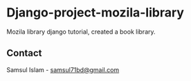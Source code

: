 # Django-project-mozila-library
Mozila library django tutorial, created a book library.


## Contact
Samsul Islam - samsul71bd@gmail.com
